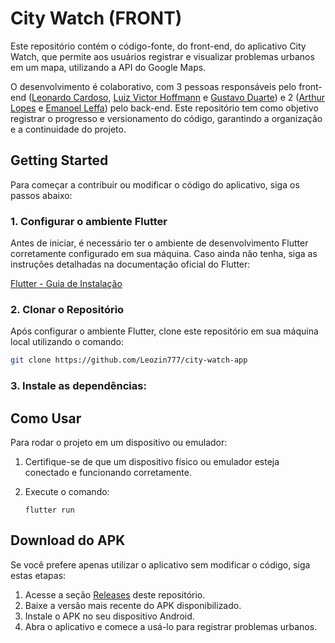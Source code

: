 # City Watch (FRONT)

Este repositório contém o código-fonte, do front-end, do aplicativo City Watch, que permite aos usuários registrar e visualizar problemas urbanos em um mapa, utilizando a API do Google Maps.

O desenvolvimento é colaborativo, com 3 pessoas responsáveis pelo front-end ([Leonardo Cardoso](https://www.linkedin.com/in/leonardo-cardoso-da-silveira/), [Luiz Victor Hoffmann](https://www.linkedin.com/in/luiz-victor-hoffmann-likoski-b6a158208/) e [Gustavo Duarte](https://www.linkedin.com/in/gustavo-duarte-225007219/)) e 2 ([Arthur Lopes](https://www.linkedin.com/in/arthur-lopes-58762021b/) e [Emanoel Leffa](https://www.linkedin.com/in/emanoel-mittmann/)) pelo back-end. Este repositório tem como objetivo registrar o progresso e versionamento do código, garantindo a organização e a continuidade do projeto.

## Getting Started

Para começar a contribuir ou modificar o código do aplicativo, siga os passos abaixo:

### 1. Configurar o ambiente Flutter

Antes de iniciar, é necessário ter o ambiente de desenvolvimento Flutter corretamente configurado em sua máquina. Caso ainda não tenha, siga as instruções detalhadas na documentação oficial do Flutter:

[Flutter - Guia de Instalação](https://docs.flutter.dev/get-started/install)

### 2. Clonar o Repositório

Após configurar o ambiente Flutter, clone este repositório em sua máquina local utilizando o comando:

```bash
git clone https://github.com/Leozin777/city-watch-app

```

### 3. Instale as dependências:

## Como Usar

Para rodar o projeto em um dispositivo ou emulador:

1. Certifique-se de que um dispositivo físico ou emulador esteja conectado e funcionando corretamente.

2. Execute o comando:
   ```
   flutter run
   ```

## Download do APK

Se você prefere apenas utilizar o aplicativo sem modificar o código, siga estas etapas:

1. Acesse a seção [Releases](https://github.com/Leozin777/city-watch-app/releases/tag/v0.1.0) deste repositório.
2. Baixe a versão mais recente do APK disponibilizado.
3. Instale o APK no seu dispositivo Android.
4. Abra o aplicativo e comece a usá-lo para registrar problemas urbanos.

